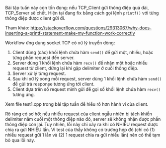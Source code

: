 Bài tập tuần này còn tồn đọng: nếu TCP_Client gửi thông điệp quá dài, TCP_Server sẽ chết. Hiện tại đang fix bằng cách gọi lệnh `printf()` với từng thông điệp được client gửi đi.

Tham khảo: https://stackoverflow.com/questions/29313067/why-does-inserting-a-printf-statement-make-my-function-work-correctly

Workflow ứng dụng socket TCP có xử lý truyền dòng:

1. Client dùng (các) khối lệnh chứa hàm `send()` để gửi một, nhiều, hoặc từng phần request đến server.
2. Server dùng 1 khối lệnh chứa hàm `recv()` để nhận một hoặc nhiều request từ client, dừng lại khi gặp delimiter ở cuối thông điệp.
3. Server xử lý từng request.
4. Sau khi xử lý xong mỗi request, server dùng 1 khối lệnh chứa hàm `send()` để gửi trả response tương ứng tới client.
5. Client dựa trên số request mình gửi để gọi số khối lệnh chứa hàm `recv()` tương ứng.

Xem file test1.cpp trong bài tập tuần để hiểu rõ hơn hành vi của client.

Rõ ràng có sơ hở: nếu nhiều request của client ngẫu nhiên bị tách khiến delimiter nằm cuối một thông điệp nào đó, server sẽ không nhận được phần thông điệp còn lại. Tuy nhiên, lỗi này chỉ xảy ra khi có NHIỀU request được chia ra gửi NHIỀU lần. Vì test của thầy không có trường hợp đó (chỉ có (1) nhiều request gửi 1 lần và (2) 1 request chia ra gửi nhiều lần) nên có thể tạm bỏ qua lỗi này.
